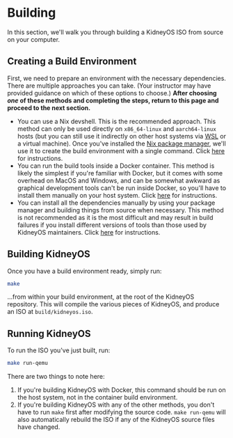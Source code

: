 # Building

In this section, we'll walk you through building a KidneyOS ISO from source on your computer.

## Creating a Build Environment

First, we need to prepare an environment with the necessary dependencies. There are multiple approaches you can take. (Your instructor may have provided guidance on which of these options to choose.) **After choosing _one_ of these methods and completing the steps, return to this page and proceed to the next section.**

- You can use a Nix devshell. This is the recommended approach. This method can only be used directly on `x86_64-linux` and `aarch64-linux` hosts (but you can still use it indirectly on other host systems via [WSL](https://learn.microsoft.com/en-us/windows/wsl) or a virtual machine). Once you've installed the [Nix package manager](https://nixos.org), we'll use it to create the build environment with a single command. Click [here](./building/nix.md) for instructions.
- You can run the build tools inside a Docker container. This method is likely the simplest if you're familiar with Docker, but it comes with some overhead on MacOS and Windows, and can be somewhat awkward as graphical development tools can't be run inside Docker, so you'll have to install them manually on your host system. Click [here](./building/docker.md) for instructions.
- You can install all the dependencies manually by using your package manager and building things from source when necessary. This method is not recommended as it is the most difficult and may result in build failures if you install different versions of tools than those used by KidneyOS maintainers. Click [here](./building/from-source.md) for instructions.

## Building KidneyOS

Once you have a build environment ready, simply run:

```sh
make
```

...from within your build environment, at the root of the KidneyOS repository. This will compile the various pieces of KidneyOS, and produce an ISO at `build/kidneyos.iso`.

## Running KidneyOS

To run the ISO you've just built, run:

```sh
make run-qemu
```

There are two things to note here:

1. If you're building KidneyOS with Docker, this command should be run on the host system, not in the container build environment.
2. If you're building KidneyOS with any of the other methods, you don't have to run `make` first after modifying the source code. `make run-qemu` will also automatically rebuild the ISO if any of the KidneyOS source files have changed.
